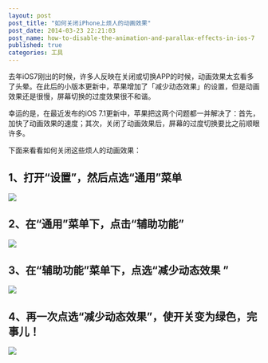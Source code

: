 ```yaml
---
layout: post
post_title: "如何关闭iPhone上烦人的动画效果"
post_date: 2014-03-23 22:21:03
post_name: how-to-disable-the-animation-and-parallax-effects-in-ios-7
published: true
categories: 工具
---
```


去年iOS7刚出的时候，许多人反映在关闭或切换APP的时候，动画效果太玄看多了头晕。在此后的小版本更新中，苹果增加了「减少动态效果」的设置，但是动画效果还是很慢，屏幕切换的过度效果很不和谐。


幸运的是，在最近发布的iOS 7.1更新中，苹果把这两个问题都一并解决了：首先，加快了动画效果的速度；其次，关闭了动画效果后，屏幕的过度切换要比之前顺眼许多。

下面来看看如何关闭这些烦人的动画效果：

## 1、打开“设置”，然后点选“通用”菜单

![](http://mmbiz.qpic.cn/mmbiz/z3T1vlHdIX9PPiaNgiakoVR5R2LhFVxMDjS6QyXZuEPtUkrF67XTUW7uLGFmxFaB4ZL1K8ooa3ND6xgMry70qEpg/0)

## 2、在“通用”菜单下，点击“辅助功能”

![](http://mmbiz.qpic.cn/mmbiz/z3T1vlHdIX9PPiaNgiakoVR5R2LhFVxMDjic2AL26fbaIA6htYox3sBPFiaiar04RTgN0MlclmcneibiamYibhGFghbbkw/0)

## 3、在“辅助功能”菜单下，点选“减少动态效果 ”

![](http://mmbiz.qpic.cn/mmbiz/z3T1vlHdIX9PPiaNgiakoVR5R2LhFVxMDjxNg01neOvhvzib96iafdJ8q8vNExibeg6qs1b7o6QIweKq96shER3GDMw/0)

## 4、再一次点选“减少动态效果”，使开关变为绿色，完事儿！

![](http://mmbiz.qpic.cn/mmbiz/z3T1vlHdIX9PPiaNgiakoVR5R2LhFVxMDjud2toCcmBo38eCYu2G7G89jic5rTWwv3jC7hxp7YYMl6qZFWXcVNRmw/0)


